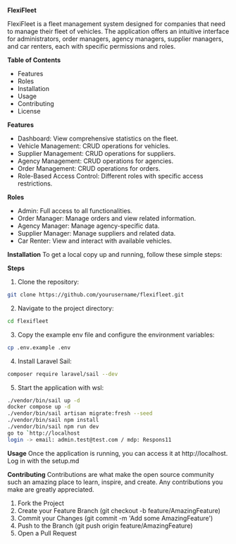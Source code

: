 **FlexiFleet**

FlexiFleet is a fleet management system designed for companies that need to manage their fleet of vehicles. The application offers an intuitive interface for administrators, order managers, agency managers, supplier managers, and car renters, each with specific permissions and roles.

**Table of Contents**
- Features
- Roles
- Installation
- Usage
- Contributing
- License

**Features**
- Dashboard: View comprehensive statistics on the fleet.
- Vehicle Management: CRUD operations for vehicles.
- Supplier Management: CRUD operations for suppliers.
- Agency Management: CRUD operations for agencies.
- Order Management: CRUD operations for orders.
- Role-Based Access Control: Different roles with specific access restrictions.

**Roles**
- Admin: Full access to all functionalities.
- Order Manager: Manage orders and view related information.
- Agency Manager: Manage agency-specific data.
- Supplier Manager: Manage suppliers and related data.
- Car Renter: View and interact with available vehicles.

**Installation**
To get a local copy up and running, follow these simple steps:

**Steps**
1. Clone the repository:
```sh
git clone https://github.com/yourusername/flexifleet.git
```
2. Navigate to the project directory:
```sh
cd flexifleet
```
3. Copy the example env file and configure the environment variables:
```sh
cp .env.example .env
```
4. Install Laravel Sail:
```sh
composer require laravel/sail --dev
```
5. Start the application with wsl:
```sh
./vendor/bin/sail up -d
docker compose up -d
./vendor/bin/sail artisan migrate:fresh --seed
./vendor/bin/sail npm install
./vendor/bin/sail npm run dev
go to `http://localhost
login -> email: admin.test@test.com / mdp: Respons11
```


**Usage**
Once the application is running, you can access it at http://localhost. Log in with the setup.md

**Contributing**
Contributions are what make the open source community such an amazing place to learn, inspire, and create. Any contributions you make are greatly appreciated.

1. Fork the Project
2. Create your Feature Branch (git checkout -b feature/AmazingFeature)
3. Commit your Changes (git commit -m 'Add some AmazingFeature')
4. Push to the Branch (git push origin feature/AmazingFeature)
5. Open a Pull Request

